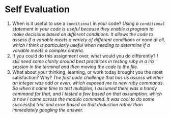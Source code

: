 # Self Evaluation

1. When is it useful to use a `conditional` in your code?
*Using a `conditional` statement in your code is useful because they enable a program to make decisions based on different conditions. It allows the code to assess if a variable meets a variety of different conditions or none at all, which I think is particularly useful when needing to determine if a variable meets a complex criteria.*
2. If you could do this assignment over, what would you do differently?
*I still need some clarity around best pracitices in testing ruby in a irb session in the terminal and then moving the code to the file.*
3. What about your thinking, learning, or work today brought you the most satisfaction? Why?
*The first code challenge that has us assess whether an integer was odd or even, which exposed me to new ruby commands. So when it came time to test multiples, I assumed there was a handy command for that, and I tested a few based on that assumption, which is how I came across the modulo command. It was cool to do some successful trial and error based on that deduction rather than immediately googling the answer.*
